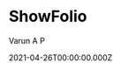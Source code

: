 ---
title: ShowFolio
github: https://github.com/apvarun/showfolio-hugo-theme
demo: https://showfolio.vercel.app/
author: Varun A P
date: 2021-04-26T00:00:00.000Z
ssg:
  - Hugo
cms:
  - Markdown
css:
  - Tailwind
category:
  - Blog
  - Portfolio
description: Modern portfolio theme for your Hugo site
draft: true
publish_date: '2021-04-24T12:51:41Z'
update_date: '2022-04-27T05:02:51Z'
github_star: 70
github_fork: 30
---